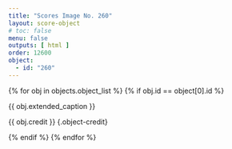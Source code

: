 ```yaml
---
title: "Scores Image No. 260"
layout: score-object
# toc: false
menu: false
outputs: [ html ]
order: 12600
object:
  - id: "260"
---
```


{% for obj in objects.object_list %}
{% if obj.id == object[0].id %}

{{ obj.extended_caption }}

{{ obj.credit }} {.object-credit}

{% endif %}
{% endfor %}

